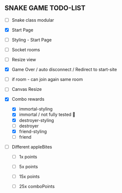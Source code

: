 ## SNAKE GAME TODO-LIST

-[ ] Snake class modular  
-[x] Start Page  
-[ ] Styling - Start Page  
-[ ] Socket rooms  
-[ ] Resize view  
-[x] Game Over / auto disconnect / Redirect to start-site   
-[ ] if room - can join again same room  

-[ ] Canvas Resize  
-[x] Combo rewards  
  - [x] immortal-styling  
  - [x] immortal   / not fully tested 🤔
  - [x] destroyer-styling  
  - [ ] destroyer  
  - [x] friend-styling  
  - [ ] friend  

-[ ] Different appleBites  
  - [ ] 1x points  
  - [ ] 5x points  
  - [ ] 15x points  
  - [ ] 25x comboPoints  


